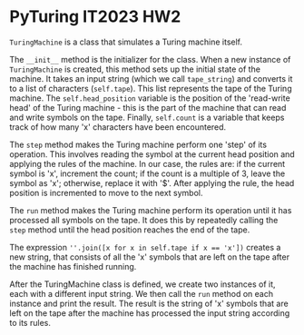 # PyTuring IT2023 HW2
`TuringMachine` is a class that simulates a Turing machine itself.

The `__init__` method is the initializer for the class.
When a new instance of `TuringMachine` is created, this method sets up the initial state of the machine.
It takes an input string (which we call `tape_string`) and converts it to a list of characters (`self.tape`).
This list represents the tape of the Turing machine.
The `self.head_position` variable is the position of the 'read-write head' of the Turing machine -
this is the part of the machine that can read and write symbols on the tape.
Finally, `self.count` is a variable that keeps track of how many 'x' characters have been encountered.

The `step` method makes the Turing machine perform one 'step' of its operation.
This involves reading the symbol at the current head position and applying the rules of the machine.
In our case, the rules are: if the current symbol is 'x', increment the count;
if the count is a multiple of 3, leave the symbol as 'x'; otherwise, replace it with '$'.
After applying the rule, the head position is incremented to move to the next symbol.

The `run` method makes the Turing machine perform its operation until it has processed all symbols on the tape.
It does this by repeatedly calling the `step` method until the head position reaches the end of the tape.

The expression `''.join([x for x in self.tape if x == 'x'])` creates a new string,
that consists of all the 'x' symbols that are left on the tape after the machine has finished running.

After the TuringMachine class is defined, we create two instances of it, each with a different input string.
We then call the `run` method on each instance and print the result.
The result is the string of 'x' symbols that are left on the tape
after the machine has processed the input string according to its rules.

